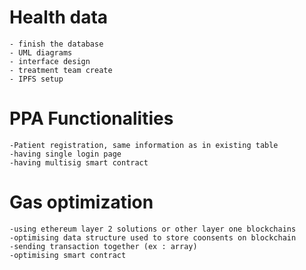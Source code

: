 # Health data

    - finish the database
    - UML diagrams
    - interface design
    - treatment team create
    - IPFS setup


# PPA Functionalities

    -Patient registration, same information as in existing table
    -having single login page
    -having multisig smart contract

# Gas optimization

    -using ethereum layer 2 solutions or other layer one blockchains
	-optimising data structure used to store coonsents on blockchain
	-sending transaction together (ex : array)
    -optimising smart contract